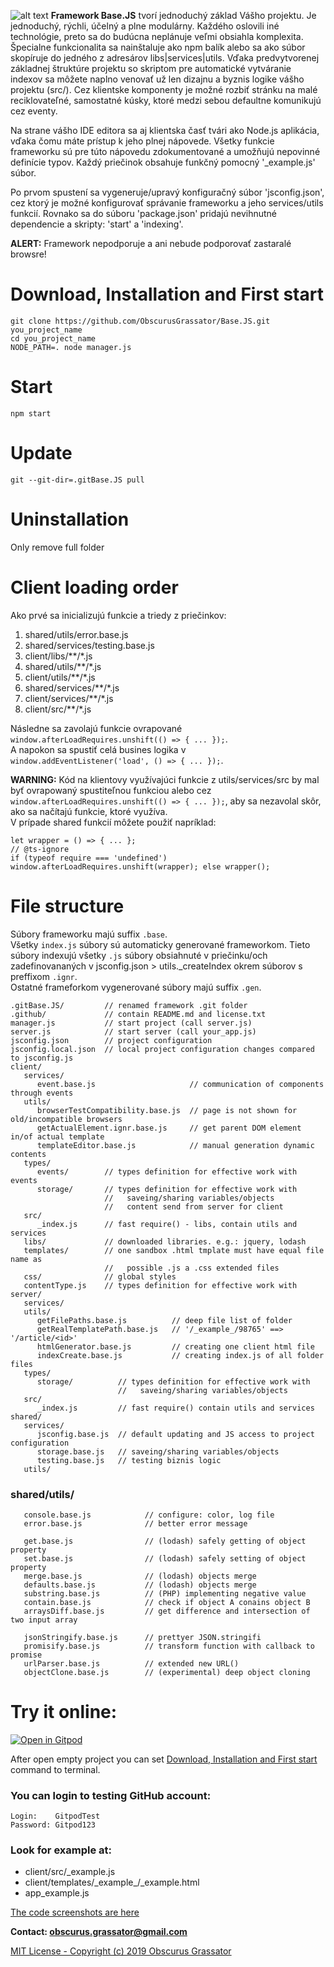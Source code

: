 ![alt text](./BaseJS.png)
**Framework Base.JS** tvorí jednoduchý základ Vášho projektu. Je jednoduchý, rýchli, účelný a plne modulárny. Každého oslovili iné technológie, preto sa do budúcna neplánuje veľmi obsiahla komplexita. Špecialne funkcionalita sa nainštaluje ako npm balík alebo sa ako súbor skopíruje do jedného z adresárov libs|services|utils. Vďaka predvytvorenej základnej štruktúre projektu so skriptom pre automatické vytváranie indexov sa môžete naplno venovať už len dizajnu a byznis logike vášho projektu (src/). Cez klientske komponenty je možné rozbiť stránku na malé reciklovateľné, samostatné kúsky, ktoré medzi sebou defaultne komunikujú cez eventy.  
  
Na strane vášho IDE editora sa aj klientska časť tvári ako Node.js aplikácia, vďaka čomu máte prístup k jeho plnej nápovede. Všetky funkcie frameworku sú pre túto nápovedu zdokumentované a umožňujú nepovinné definície typov. Každý priečinok obsahuje funkčný pomocný '_example.js' súbor.  
  
Po prvom spustení sa vygeneruje/upravý konfiguračný súbor 'jsconfig.json', cez ktorý je možné konfigurovať správanie frameworku a jeho services/utils funkcií. Rovnako sa do súboru 'package.json' pridajú nevihnutné dependencie a skripty: 'start' a 'indexing'.  
  
**ALERT:** Framework nepodporuje a ani nebude podporovať zastaralé browsre!
  
# Download, Installation and First start
```
git clone https://github.com/ObscurusGrassator/Base.JS.git you_project_name
cd you_project_name
NODE_PATH=. node manager.js
```
  
# Start
```
npm start
```
  
# Update
```
git --git-dir=.gitBase.JS pull
```

# Uninstallation
Only remove full folder
  
  
# Client loading order

Ako prvé sa inicializujú funkcie a triedy z priečinkov:
1. shared/utils/error.base.js
2. shared/services/testing.base.js
3. client/libs/**/*.js
4. shared/utils/**/*.js
5. client/utils/**/*.js
6. shared/services/**/*.js
7. client/services/**/*.js
8. client/src/**/*.js

Následne sa zavolajú funkcie ovrapované `window.afterLoadRequires.unshift(() => { ... });`.  
A napokon sa spustiť celá busines logika v `window.addEventListener('load', () => { ... });`.  
  
**WARNING:** Kód na klientovy využívajúci funkcie z utils/services/src by mal byť ovrapowaný spustiteľnou funkciou alebo cez `window.afterLoadRequires.unshift(() => { ... });`, aby sa nezavolal skôr, ako sa načítajú funkcie, ktoré využíva.  
V prípade shared funkcií môžete použiť napríklad:
```
let wrapper = () => { ... };
// @ts-ignore
if (typeof require === 'undefined') window.afterLoadRequires.unshift(wrapper); else wrapper();
```
  
# File structure

Súbory frameworku majú suffix `.base`.  
Všetky `index.js` súbory sú automaticky generované frameworkom. Tieto súbory indexujú všetky `.js` súbory obsiahnuté v priečinku/och zadefinovananých v jsconfig.json > utils._createIndex okrem súborov s preffixom `.ignr`.  
Ostatné frameforkom vygenerované súbory majú suffix `.gen`.  
  
```
.gitBase.JS/         // renamed framework .git folder
.github/             // contain README.md and license.txt
manager.js           // start project (call server.js)
server.js            // start server (call your_app.js)
jsconfig.json        // project configuration
jsconfig.local.json  // local project configuration changes compared to jsconfig.js
client/
   services/
      event.base.js                     // communication of components through events
   utils/
      browserTestCompatibility.base.js  // page is not shown for old/incompatible browsers
      getActualElement.ignr.base.js     // get parent DOM element in/of actual template
      templateEditor.base.js            // manual generation dynamic contents
   types/
      events/        // types definition for effective work with events
      storage/       // types definition for effective work with
                     //   saveing/sharing variables/objects
                     //   content send from server for client
   src/
      _index.js      // fast require() - libs, contain utils and services
   libs/             // downloaded libraries. e.g.: jquery, lodash
   templates/        // one sandbox .html tmplate must have equal file name as
                     //   possible .js a .css extended files
   css/              // global styles
   contentType.js    // types definition for effective work with
server/
   services/
   utils/
      getFilePaths.base.js          // deep file list of folder
      getRealTemplatePath.base.js   // '/_example_/98765' ==> '/article/<id>'
      htmlGenerator.base.js         // creating one client html file
      indexCreate.base.js           // creating index.js of all folder files
   types/
      storage/          // types definition for effective work with
                        //   saveing/sharing variables/objects
   src/
      _index.js         // fast require() contain utils and services
shared/
   services/
      jsconfig.base.js  // default updating and JS access to project configuration
      storage.base.js   // saveing/sharing variables/objects
      testing.base.js   // testing biznis logic
   utils/
```

### shared/utils/
```
   console.base.js            // configure: color, log file
   error.base.js              // better error message

   get.base.js                // (lodash) safely getting of object property
   set.base.js                // (lodash) safely setting of object property
   merge.base.js              // (lodash) objects merge
   defaults.base.js           // (lodash) objects merge
   substring.base.js          // (PHP) implementing negative value 
   contain.base.js            // check if object A conains object B
   arraysDiff.base.js         // get difference and intersection of two input array

   jsonStringify.base.js      // prettyer JSON.stringifi
   promisify.base.js          // transform function with callback to promise
   urlParser.base.js          // extended new URL()
   objectClone.base.js        // (experimental) deep object cloning
```

# Try it online:

[![Open in Gitpod](https://gitpod.io/button/open-in-gitpod.svg)](https://gitpod.io/login/?returnTo=https://gitpod.io/%23snapshot/410bff42-fba7-426c-a0dd-2dc4cdca01d3)

After open empty project you can set [Download, Installation and First start](#download-installation-and-first-start) command to terminal. 

### You can login to testing GitHub account:

```
Login:    GitpodTest
Password: Gitpod123
```

### Look for example at:
- client/src/\_example.js
- client/templates/\_example\_/\_example.html
- app_example.js

[The code screenshots are here](http://obsgrass.com/public/Base.JS_screenshots)   


**Contact: obscurus.grassator@gmail.com**  

[MIT License - Copyright (c) 2019 Obscurus Grassator](./license.txt)  
